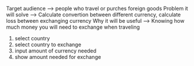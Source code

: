 

Target audience --> people who travel or purches foreign goods
Problem it will solve --> Calculate convertion between different currency, calculate loss between exchanging currency
Why it will be useful --> Knowing how much money you will need to exchange when traveling





1. select country
2. select country to exchange
3. input amount of currency needed
4. show amount needed for exchange